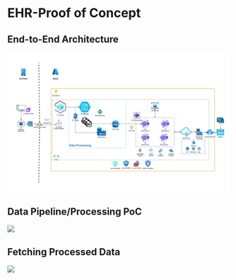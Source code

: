 # EHR-Proof of Concept
## End-to-End Architecture 
![](https://github.com/ryanninodizon/EHR-PoC/blob/main/arch/MainFlow.png)

## Data Pipeline/Processing PoC 
![](https://github.com/ryanninodizon/EHR-PoC/blob/main/arch/data-pipeline-poc.gif)

## Fetching Processed Data 
![](https://github.com/ryanninodizon/EHR-PoC/blob/main/arch/fetching-data.gif)

